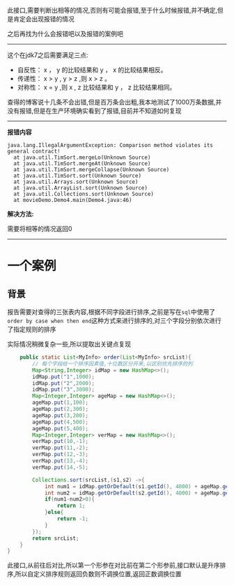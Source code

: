 此接口,需要判断出相等的情况,否则有可能会报错,至于什么时候报错,并不确定,但是肯定会出现报错的情况

之后再找为什么会报错吧以及报错的案例吧

---

这个在jdk7之后需要满足三点:

- 自反性： x ， y 的比较结果和 y ， x 的比较结果相反。
- 传递性： x > y , y > z ,则 x > z 。
- 对称性： x = y ,则 x , z 比较结果和 y ， z 比较结果相同。

查得的博客说十几条不会出错,但是百万条会出粗,我本地测试了1000万条数据,并没有报错,但是在生产环境确实看到了报错,目前并不知道如何复现

---



**报错内容**

```
java.lang.IllegalArgumentException: Comparison method violates its general contract!
  at java.util.TimSort.mergeLo(Unknown Source)
  at java.util.TimSort.mergeAt(Unknown Source)
  at java.util.TimSort.mergeCollapse(Unknown Source)
  at java.util.TimSort.sort(Unknown Source)
  at java.util.Arrays.sort(Unknown Source)
  at java.util.ArrayList.sort(Unknown Source)
  at java.util.Collections.sort(Unknown Source)
  at movieDemo.Demo4.main(Demo4.java:46)
```

**解决方法:**

需要将相等的情况返回0

---

# 一个案例

## 背景

报告需要对查得的三张表内容,根据不同字段进行排序,之前是写在`sql`中使用了`order by case when then end`这种方式来进行排序的,对三个字段分别依次进行了指定规则的排序



实际情况稍微复杂一些,所以提取出关键点复现

```java
    public static List<MyInfo> order(List<MyInfo> srcList){
        // 每个字段给一个排序因素值,十位数区分开来,以区别优先排序的列
        Map<String,Integer> idMap = new HashMap<>();
        idMap.put("1",1000);
        idMap.put("2",2000);
        idMap.put("3",3000);
        Map<Integer,Integer> ageMap = new HashMap<>();
        ageMap.put(1,100);
        ageMap.put(2,300);
        ageMap.put(3,200);
        ageMap.put(4,500);
        ageMap.put(5,400);
        Map<Integer,Integer> verMap = new HashMap<>();
        verMap.put(10,-1);
        verMap.put(11,-2);
        verMap.put(12,-3);
        verMap.put(13,-4);
        verMap.put(14,-5);

        Collections.sort(srcList,(s1,s2) ->{
            int num1 = idMap.getOrDefault(s1.getId(), 4000) + ageMap.getOrDefault(s1.getAge(), 500) + verMap.getOrDefault(s1.getVersion(), 0);
            int num2 = idMap.getOrDefault(s2.getId(), 4000) + ageMap.getOrDefault(s2.getAge(), 500) + verMap.getOrDefault(s2.getVersion(), 0);
            if(num1-num2>0){
                return 1;
            }else{
                return -1;
            }
        });
        return srcList;
    }
}
```



此接口,从前往后对比,所以第一个形参在对比前在第二个形参前,接口默认是升序排序,所以自定义排序规则返回负数则不调换位置,返回正数调换位置